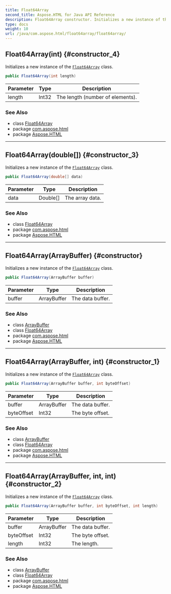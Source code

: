 ```yaml
---
title: Float64Array
second_title: Aspose.HTML for Java API Reference
description: Float64Array constructor. Initializes a new instance of the Float64Array class
type: docs
weight: 10
url: /java/com.aspose.html/float64array/float64array/
---
```

## Float64Array(int) {#constructor_4}

Initializes a new instance of the [`Float64Array`](../) class.

```java
public Float64Array(int length)
```

| Parameter | Type | Description |
| --- | --- | --- |
| length | Int32 | The length (number of elements). |

### See Also

* class [Float64Array](../)
* package [com.aspose.html](../../float64array/)
* package [Aspose.HTML](../../../)

---

## Float64Array(double[]) {#constructor_3}

Initializes a new instance of the [`Float64Array`](../) class.

```java
public Float64Array(double[] data)
```

| Parameter | Type | Description |
| --- | --- | --- |
| data | Double[] | The array data. |

### See Also

* class [Float64Array](../)
* package [com.aspose.html](../../float64array/)
* package [Aspose.HTML](../../../)

---

## Float64Array(ArrayBuffer) {#constructor}

Initializes a new instance of the [`Float64Array`](../) class.

```java
public Float64Array(ArrayBuffer buffer)
```

| Parameter | Type | Description |
| --- | --- | --- |
| buffer | ArrayBuffer | The data buffer. |

### See Also

* class [ArrayBuffer](../../arraybuffer/)
* class [Float64Array](../)
* package [com.aspose.html](../../float64array/)
* package [Aspose.HTML](../../../)

---

## Float64Array(ArrayBuffer, int) {#constructor_1}

Initializes a new instance of the [`Float64Array`](../) class.

```java
public Float64Array(ArrayBuffer buffer, int byteOffset)
```

| Parameter | Type | Description |
| --- | --- | --- |
| buffer | ArrayBuffer | The data buffer. |
| byteOffset | Int32 | The byte offset. |

### See Also

* class [ArrayBuffer](../../arraybuffer/)
* class [Float64Array](../)
* package [com.aspose.html](../../float64array/)
* package [Aspose.HTML](../../../)

---

## Float64Array(ArrayBuffer, int, int) {#constructor_2}

Initializes a new instance of the [`Float64Array`](../) class.

```java
public Float64Array(ArrayBuffer buffer, int byteOffset, int length)
```

| Parameter | Type | Description |
| --- | --- | --- |
| buffer | ArrayBuffer | The data buffer. |
| byteOffset | Int32 | The byte offset. |
| length | Int32 | The length. |

### See Also

* class [ArrayBuffer](../../arraybuffer/)
* class [Float64Array](../)
* package [com.aspose.html](../../float64array/)
* package [Aspose.HTML](../../../)
